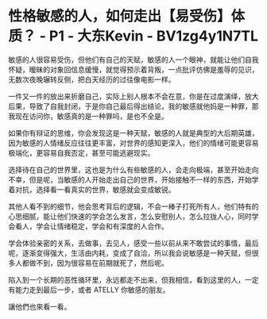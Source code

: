 # 性格敏感的人，如何走出【易受伤】体质？ - P1 - 大东Kevin - BV1zg4y1N7TL

敏感的人很容易受伤，但他们有自己的天赋，敏感的人一个眼神，就能让他们自我怀疑，暧昧的对象回信息缓慢，就觉得预示着背叛，一点批评仿佛是羞辱的见识，无数次夜晚辗转反侧，把白天经历的过往像电影一样。

一件又一件的放出来折磨自己，实际上别人根本不会在意，你是在过度演绎，放大后果，导致了自我封闭，于是你自己最后得出结论，我的敏感就他妈是一种罪，那我现在访问你，敏感真的是一种罪吗，是也不全是。

如果你有辩证的思维，你会发现这是一种天赋，敏感的人就是典型的大后期英雄，因为敏感的人情绪反应往往更丰富，对世界的感知更深入，他们的情绪可能更容易极端化，更容易自我否定，甚至可能逃避现实。

选择待在自己的世界里，这也是为什么有些敏感的人，会走向极端，甚至开始走向不幸，但是呢，当敏感的人开始走出自己的世界，开始接触不一样的东西，开始学着对抗，选择看一看真实的世界，敏感就会变成敏锐。

其他人看不到的细节，他会思考背后的逻辑，不会一棒子打死所有人，他们特有的心思细腻，能让他们快速的学会怎么发言，怎么安慰别人，怎么拉拢人心，同时学会看人，学会让情绪稳定，学会和有深度的人合作。

学会体验亲密的关系，去做事，去见人，感受一些以前从来不敢尝试的事情，最后呢，逐渐变得强大，生活由内耗，变成了自洽，所以我会说敏感是一种天赋，但很多人都做不到，因为很容易在前期就死了，然后呢。

陷入到一个长期的恶性循环里，永远都走不出来，但我相信，看到这里的人，一定有能力走到最后一步，或者 ATELLY 你敏感的朋友。

讓他們也來看一看。